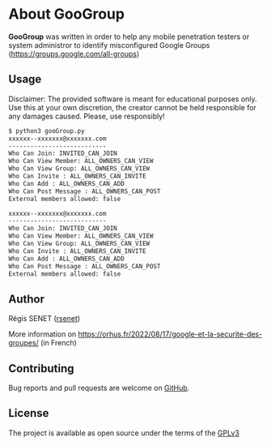 # About GooGroup

**GooGroup** was written in order to help any mobile penetration testers or system administror to identify misconfigured Google Groups (https://groups.google.com/all-groups)

## Usage

Disclaimer: The provided software is meant for educational purposes only. Use this at your own discretion, the creator cannot be held responsible for any damages caused. Please, use responsibly!

```bash
$ python3 gooGroup.py
xxxxxx--xxxxxxx@xxxxxxx.com
---------------------------
Who Can Join: INVITED_CAN_JOIN
Who Can View Member: ALL_OWNERS_CAN_VIEW
Who Can View Group: ALL_OWNERS_CAN_VIEW
Who Can Invite : ALL_OWNERS_CAN_INVITE
Who Can Add : ALL_OWNERS_CAN_ADD
Who Can Post Message : ALL_OWNERS_CAN_POST
External members allowed: false

xxxxxx--xxxxxxx@xxxxxxx.com
---------------------------
Who Can Join: INVITED_CAN_JOIN
Who Can View Member: ALL_OWNERS_CAN_VIEW
Who Can View Group: ALL_OWNERS_CAN_VIEW
Who Can Invite : ALL_OWNERS_CAN_INVITE
Who Can Add : ALL_OWNERS_CAN_ADD
Who Can Post Message : ALL_OWNERS_CAN_POST
External members allowed: false
```

## Author

Régis SENET ([rsenet](https://github.com/rsenet))

More information on https://orhus.fr/2022/08/17/google-et-la-securite-des-groupes/ (in French)


## Contributing

Bug reports and pull requests are welcome on [GitHub](https://github.com/rsenet/gooGroup).

## License

The project is available as open source under the terms of the [GPLv3](https://www.gnu.org/licenses/quick-guide-gplv3.en.html)
